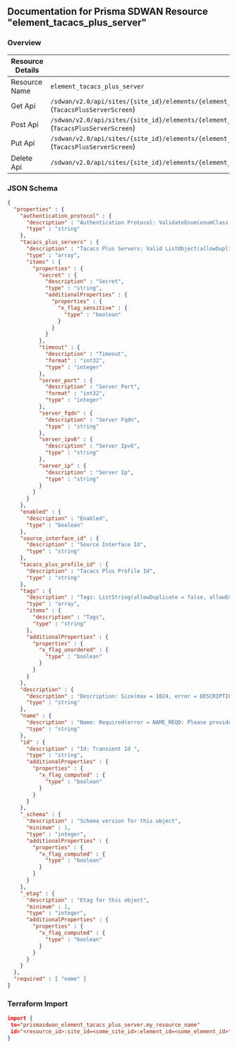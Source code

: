 ## Documentation for Prisma SDWAN Resource "element_tacacs_plus_server"

### Overview

| Resource Details | |
| ------------- | ------------- |
| Resource Name | `element_tacacs_plus_server` |
| Get Api  | `/sdwan/v2.0/api/sites/{site_id}/elements/{element_id}/tacacs_plus_servers/{id}` (`TacacsPlusServerScreen`) |
| Post Api  | `/sdwan/v2.0/api/sites/{site_id}/elements/{element_id}/tacacs_plus_servers` (`TacacsPlusServerScreen`) |
| Put Api  | `/sdwan/v2.0/api/sites/{site_id}/elements/{element_id}/tacacs_plus_servers/{id}` (`TacacsPlusServerScreen`) |
| Delete Api  | `/sdwan/v2.0/api/sites/{site_id}/elements/{element_id}/tacacs_plus_servers/{id}` |


### JSON Schema

```json
{
  "properties" : {
    "authentication_protocol" : {
      "description" : "Authentication Protocol: ValidateEnum(enumClass = classOf[TacacsAuthenticationProtocolEnum], error = TACACS_PLUS_SERVER_INVALID_PROTOCOL: Invalid authentication protocol value. Should be either pap or chap., nullAllowed = true) ",
      "type" : "string"
    },
    "tacacs_plus_servers" : {
      "description" : "Tacacs Plus Servers: Valid ListObject(allowDuplicate = true, allowEmpty = true, allowNull = true, listMaxSize = 4, error = TACACS_PLUS_SERVER_REQUIRED_SERVERS: Invalid number of TACACS servers configured. Minimum: 1 Maximum 4, required = false) ",
      "type" : "array",
      "items" : {
        "properties" : {
          "secret" : {
            "description" : "Secret",
            "type" : "string",
            "additionalProperties" : {
              "properties" : {
                "x_flag_sensitive" : {
                  "type" : "boolean"
                }
              }
            }
          },
          "timeout" : {
            "description" : "Timeout",
            "format" : "int32",
            "type" : "integer"
          },
          "server_port" : {
            "description" : "Server Port",
            "format" : "int32",
            "type" : "integer"
          },
          "server_fqdn" : {
            "description" : "Server Fqdn",
            "type" : "string"
          },
          "server_ipv6" : {
            "description" : "Server Ipv6",
            "type" : "string"
          },
          "server_ip" : {
            "description" : "Server Ip",
            "type" : "string"
          }
        }
      }
    },
    "enabled" : {
      "description" : "Enabled",
      "type" : "boolean"
    },
    "source_interface_id" : {
      "description" : "Source Interface Id",
      "type" : "string"
    },
    "tacacs_plus_profile_id" : {
      "description" : "Tacacs Plus Profile Id",
      "type" : "string"
    },
    "tags" : {
      "description" : "Tags: ListString(allowDuplicate = false, allowEmpty = true, allowNull = true, length = 1024, listMaxSize = 10, error = INVALID_TAG: Maximum 10 Unique tags of length 1024 each are allowed, noTrim = false, regex = [^,\\\\s]+, required = false) ",
      "type" : "array",
      "items" : {
        "description" : "Tags",
        "type" : "string"
      },
      "additionalProperties" : {
        "properties" : {
          "x_flag_unordered" : {
            "type" : "boolean"
          }
        }
      }
    },
    "description" : {
      "description" : "Description: Size(max = 1024, error = DESCRIPTION_EXCEEDS_LIMIT: Description length exceeds limit, min = 0) ",
      "type" : "string"
    },
    "name" : {
      "description" : "Name: Required(error = NAME_REQD: Please provide resource name.) Size(max = 128, error = NAME_EXCEEDS_LIMIT: Name of the resource exceeds limit., min = 0) ",
      "type" : "string"
    },
    "id" : {
      "description" : "Id: Transient Id ",
      "type" : "string",
      "additionalProperties" : {
        "properties" : {
          "x_flag_computed" : {
            "type" : "boolean"
          }
        }
      }
    },
    "_schema" : {
      "description" : "Schema version for this object",
      "minimum" : 1,
      "type" : "integer",
      "additionalProperties" : {
        "properties" : {
          "x_flag_computed" : {
            "type" : "boolean"
          }
        }
      }
    },
    "_etag" : {
      "description" : "Etag for this object",
      "minimum" : 1,
      "type" : "integer",
      "additionalProperties" : {
        "properties" : {
          "x_flag_computed" : {
            "type" : "boolean"
          }
        }
      }
    }
  },
  "required" : [ "name" ]
}
```

### Terraform Import
```json
import {
 to="prismasdwan_element_tacacs_plus_server.my_resource_name"
 id="<resource_id>:site_id=<some_site_id>:element_id=<some_element_id>"
}
```

